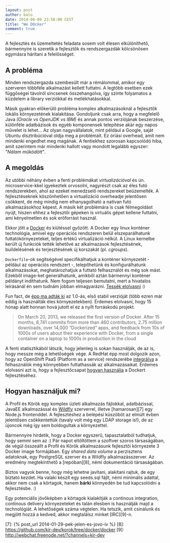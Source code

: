 ```yaml
---
layout: post
author: balo
date: 2014-06-09 23:56:00 CEST
title: "We DOcker"
comment: true
---
```


A fejlesztés és üzemeltetés feladata sosem volt élesen elkülöníthető, 
bármennyire is szeretik a fejlesztők és rendszergazdák kölcsönösen egymásra 
hárítani a felelősséget.

## A probléma

Minden rendszergazda szembesült már a rémálommal, amikor egy szerveren többféle 
alkalmazást kellett futtatni. A legtöbb esetben ezek függőségei távolról sincsenek 
összehangolva, így szinte folyamatos a küzdelem a library verziókkal és mellékhatásokkal.

Másik gyakran előkerülő probléma komplex alkalmazásoknál a fejlesztők lokális 
környezetének kialakítása. Gondoljunk csak arra, hogy a megfelelő 
Java *(Oracle vs OpenJDK vs IBM)* és annak pontos verziójának beszerzése, 
különféle adatbázisok és egyéb komponensek telepítése akár egy napos művelet is lehet... 
Az olyan nagyvállalatok, mint például a Google, saját Ubuntu disztribúcióval 
oldja meg a problémáit. Ez óriási overhead, amit nem mindenki engedhet meg magának.
A fentiekhez szorosan kapcsolódó hiba, amit szerintem már mindenki hallott 
vagy mondott legalább egyszer: *"Nálam működött"*.

## A megoldás

Az utóbbi néhány évben a fenti problémákat *virtualizációval* és ún. microservice-kkel 
igyekeztek orvosolni, nagyrészt csak az éles futó rendszerekben, ahol az ezeket menedzselő 
rendszereket beüzemelték. A fejlesztéseknek köszönhetően a virtualizáció overheadje 
jelentősen csökkent, de még mindig nem elhanyagolható a natívan futó alkalmazásokhoz képest. 
A másik két problémára is csak félmegoldást nyújt, hiszen ehhez a fejlesztői gépeken is virtuális 
gépet kellene futtatni, ami kényelmetlen és sok erőforrást használ.

Ekkor jött a [Docker][1] és kiütéssel győzött.
A Docker egy linux konténer technológia, amivel egy operációs rendszeren belül elszeparálhatunk 
futtatókörnyezeteket, teljes értékű virtualizáció nélkül. A Linux kernelbe került új funkciók 
tették lehetővé az alkalmazások fejlesztésének, buildelésének és terjesztésének új 
korszakát (pl. *cgroups*).

`Dockerfile`-ok segítségével specifikálhatjuk a konténer környezetét - például az 
operációs rendszert -, telepíthetünk és konfigurálhatunk alkalmazásokat, meghatározhatjuk 
a futtató felhasználót és még sok mást. Ezekből image-ket generálhatunk, amikből aztán 
bármennyi konténer példányt indíthatunk. Nem fogom teljesen bemutatni, mert a hivatalos 
leírásánál én sem tudnám jobban elmagyarázni. [Tessék elolvasni][2] :)

Fun fact, de [épp ma adták ki][3] az 1.0-ás, első stabil verzióját (több ezren már 
eddig is használták éles környezetekben). Érdemes elolvasni, hogy 15 hónap alatt 
honnan hová jutott el ez a nyílt forráskodú projekt.

> On March 20, 2013, we released the first version of Docker.
> After 15 months, 8,741 commits from more than 460 contributors, 2.75 million downloads, over 14,000 “Dockerized” apps, and feedback from 10s of 1000s of users about their experience with Docker, from a single container on a laptop to 1000s in production in the cloud 

A fenti statisztikából látszik, hogy jelenleg is sokan használják, de az is, 
hogy messze még a lehetőségek vége. A RedHat épp most dolgozik azon, hogy az 
OpenShift PaaS (Platform as a service) rendszerébe [integrálva][4] a felhasználók 
még könnyebben futtathassák az alkalmazásaikat.
Érdemes elolvasni azt is, hogy a fejlesztőcsapat [hogyan használja][5] a 
Dockert fejlesztéséhez.

## Hogyan használjuk mi?

A Profil és Körök egy komplex üzleti alkalmazás fájlokkal, adatbázissal, JavaEE alkalmazással 
és [Wildfly][6] szerverrel, illetve [hamarosan][7] egy Node.js frontenddel. A fejlesztéshez 
a belépési küszöböt az elmúlt évben jelentősen csökkentettük (tavaly volt még egy LDAP storage is!), 
de az újoncok még így sem boldogultak a környezettel.

Bármennyire hirdetik, hogy a Docker egyszerű, tapasztalatból tudhatjuk, hogy semmi sem az :)
Pár napot eltöltöttem a szoftver szoros társaságában, de végül összeállt a Profil és Körök 
alkalmazásunk fejlesztői környezete 3 Docker image formájában. Egy *shared data volume* a 
perzisztens adatoknak, egy PostgreSQL szerver és a Wildfly alkalmazásszerver.
Az eredmény megtekinthető a [repóban][8], némi dokumentáció társaságában.

Biztos vagyok benne, hogy még lehetne javítani, alakítani rajtuk, de egy bíztató kezdet. 
Ha valaki készít egy seeds.sql fájlt, némi minimális adattal, akkor nem csak a körtagok, 
hanem **bárki** könnyedén be tud kapcsolódni a fejlesztésbe. :)

Egy potenciális jövőképben a körtagok kialakítják a continous integration, continous 
delivery környezeteket és talán élesben is használják majd a technológiát. 
A lehetőségek száma végtelen. Ha tetszik, amit csinálunk és megjött hozzá a kedved, 
akkor megtalálsz minket [IRC][9]-n.

[1]: http://www.docker.com
[2]: http://www.docker.com/whatisdocker/
[3]: http://blog.docker.com/2014/06/its-here-docker-1-0/
[4]: https://www.openshift.com/blogs/containers-certifications-docker-openshift-and-why-it-all-matters
[5]: https://www.openshift.com/blogs/how-docker-changed-the-way-we-develop-and-release-openshift-online
[6]: http://wildfly.org
[7]: {% post_url 2014-01-29-pek-jelen-es-jovo-iv %}
[8]: https://github.com/kir-dev/korok/tree/docker/docker
[9]: http://webchat.freenode.net/?channels=kir-dev
